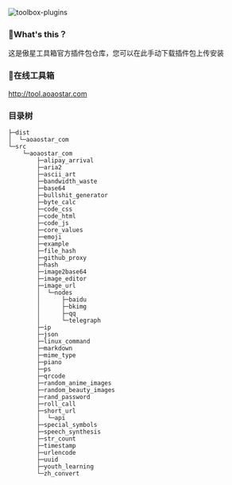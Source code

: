 ![toolbox-plugins](https://socialify.git.ci/aoaostar/toolbox-plugins/image?description=1&descriptionEditable=%E5%82%B2%E6%98%9F%E5%B7%A5%E5%85%B7%E7%AE%B1%E6%8F%92%E4%BB%B6%E5%8C%85%E4%BB%93%E5%BA%93&font=Inter&forks=1&language=1&name=1&owner=1&pattern=Circuit%20Board&pulls=1&stargazers=1&theme=Light)

### 🎉What's this？
这是傲星工具箱官方插件包仓库，您可以在此手动下载插件包上传安装

### 🍹在线工具箱

<http://tool.aoaostar.com>

### 目录树
```
├─dist
│  └─aoaostar_com
└─src
    └─aoaostar_com
        ├─alipay_arrival
        ├─aria2
        ├─ascii_art
        ├─bandwidth_waste
        ├─base64
        ├─bullshit_generator
        ├─byte_calc
        ├─code_css
        ├─code_html
        ├─code_js
        ├─core_values
        ├─emoji
        ├─example
        ├─file_hash
        ├─github_proxy
        ├─hash
        ├─image2base64
        ├─image_editor
        ├─image_url
        │  └─nodes
        │      ├─baidu
        │      ├─bkimg
        │      ├─qq
        │      └─telegraph
        ├─ip
        ├─json
        ├─linux_command
        ├─markdown
        ├─mime_type
        ├─piano
        ├─ps
        ├─qrcode
        ├─random_anime_images
        ├─random_beauty_images
        ├─rand_password
        ├─roll_call
        ├─short_url
        │  └─api
        ├─special_symbols
        ├─speech_synthesis
        ├─str_count
        ├─timestamp
        ├─urlencode
        ├─uuid
        ├─youth_learning
        └─zh_convert
```